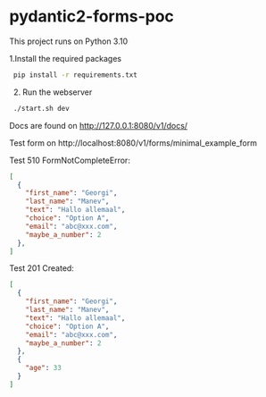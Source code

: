 # pydantic2-forms-poc

This project runs on Python 3.10

1.Install the required packages
```bash
 pip install -r requirements.txt
```

2. Run the webserver
```bash
 ./start.sh dev
```

Docs are found on 
http://127.0.0.1:8080/v1/docs/

Test form on
http://localhost:8080/v1/forms/minimal_example_form


Test 510 FormNotCompleteError:
```json
[
  {
    "first_name": "Georgi",
    "last_name": "Manev",
    "text": "Hallo allemaal",
    "choice": "Option A",
    "email": "abc@xxx.com",
    "maybe_a_number": 2
  },
]
```


Test 201 Created:
```json
[
  {
    "first_name": "Georgi",
    "last_name": "Manev",
    "text": "Hallo allemaal",
    "choice": "Option A",
    "email": "abc@xxx.com",
    "maybe_a_number": 2
  },
  {
    "age": 33
  }
]
```